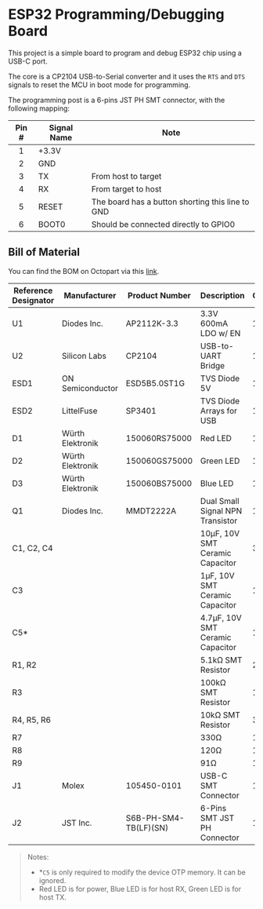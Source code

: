 # ESP32 Programming/Debugging Board

This project is a simple board to program and debug ESP32 chip using a USB-C port.

The core is a CP2104 USB-to-Serial converter and it uses the `RTS` and `DTS` signals to reset the MCU in boot mode for programming.

The programming post is a 6-pins JST PH SMT connector, with the following mapping:

|Pin #|Signal Name|Note                                            |
|:---:|-----------|------------------------------------------------|
|1    |+3.3V      |                                                |
|2    |GND        |                                                |
|3    |TX         |From host to target                             |
|4    |RX         |From target to host                             |
|5    |RESET      |The board has a button shorting this line to GND|
|6    |BOOT0      |Should be connected directly to GPIO0           |

## Bill of Material

You can find the BOM on Octopart via this [link](https://octopart.com/bom-tool/CL9CJzFa).

|Reference Designator|Manufacturer    |Product Number       |Description                     |Quantity|Value|Tolerance|Rating|Package     |
|--------------------|----------------|---------------------|--------------------------------|--------|-----|---------|------|------------|
|U1                  |Diodes Inc.     |AP2112K-3.3          |3.3V 600mA LDO w/ EN            |1       |     |         |      |SOT25       |
|U2                  |Silicon Labs    |CP2104               |USB-to-UART Bridge              |1       |     |         |      |QFN-24      |
|ESD1                |ON Semiconductor|ESD5B5.0ST1G         |TVS Diode 5V                    |1       |     |         |      |SOD523      |
|ESD2                |LittelFuse      |SP3401               |TVS Diode Arrays for USB        |1       |     |         |      |JEDEC MO-229|
|D1                  |Würth Elektronik|150060RS75000        |Red LED                         |1       |     |         |      |0603        |
|D2                  |Würth Elektronik|150060GS75000        |Green LED                       |1       |     |         |      |0603        |
|D3                  |Würth Elektronik|150060BS75000        |Blue LED                        |1       |     |         |      |0603        |
|Q1                  |Diodes Inc.     |MMDT2222A            |Dual Small Signal NPN Transistor|1       |     |         |      |SOT363      |
|C1, C2, C4          |                |                     |10µF, 10V SMT Ceramic Capacitor |3       |10µF |≤±20%    |≥10V  |0603        |
|C3                  |                |                     |1µF, 10V SMT Ceramic Capacitor  |1       |1µF  |≤±20%    |≥10V  |0603        |
|C5\*                |                |                     |4.7µF, 10V SMT Ceramic Capacitor|1       |4.7µF|≤±20%    |≥10V  |0603        |
|R1, R2              |                |                     |5.1kΩ SMT Resistor              |2       |5.1kΩ|≤±1%     |      |0603        |
|R3                  |                |                     |100kΩ SMT Resistor              |1       |100kΩ|≤±5%     |      |0603        |
|R4, R5, R6          |                |                     |10kΩ SMT Resistor               |3       |10kΩ |≤±5%     |      |0603        |
|R7                  |                |                     |330Ω                            |1       |330Ω |≤±5%     |      |0603        |
|R8                  |                |                     |120Ω                            |1       |120Ω |≤±5%     |      |0603        |
|R9                  |                |                     |91Ω                             |1       |91Ω  |≤±5%     |      |0603        |
|J1                  |Molex           |105450-0101          |USB-C SMT Connector             |1       |     |         |      |            |
|J2                  |JST Inc.        |S6B-PH-SM4-TB(LF)(SN)|6-Pins SMT JST PH Connector     |1       |     |         |      |            |

> Notes:
> - \*`C5` is only required to modify the device OTP memory. It can be ignored.
> - Red LED is for power, Blue LED is for host RX, Green LED is for host TX.